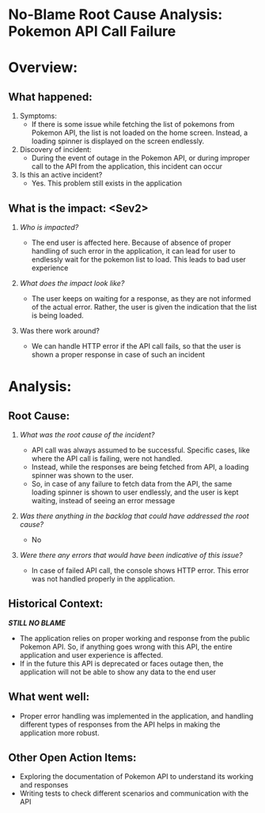 # No-Blame Root Cause Analysis: Pokemon API Call Failure

# Overview:

## What happened:

1. Symptoms:
    - If there is some issue while fetching the list of pokemons from Pokemon API, the list is not loaded on the home
      screen. Instead, a loading spinner is displayed on the screen endlessly.
2. Discovery of incident:
    - During the event of outage in the Pokemon API, or during improper call to the API from the application, this
      incident can occur
3. Is this an active incident?
    - Yes. This problem still exists in the application

## What is the impact: \<Sev2\>

1. _Who is impacted?_

    - The end user is affected here. Because of absence of proper handling of such error in the application, it can lead
      for user to endlessly wait for the pokemon list to load. This leads to bad user experience

2. _What does the impact look like?_

    - The user keeps on waiting for a response, as they are not informed of the actual error. Rather, the user is given
      the indication that the list is being loaded.

3. Was there work around?
    - We can handle HTTP error if the API call fails, so that the user is shown a proper response in case of such an
      incident

# Analysis:

## Root Cause:

1. _What was the root cause of the incident?_

    - API call was always assumed to be successful. Specific cases, like where the API call is failing, were not
      handled.
    - Instead, while the responses are being fetched from API, a loading spinner was shown to the user.
    - So, in case of any failure to fetch data from the API, the same loading spinner is shown to user endlessly, and
      the user is kept waiting, instead of seeing an error message

2. _Was there anything in the backlog that could have addressed the root cause?_

    - No

3. _Were there any errors that would have been indicative of this issue?_
    - In case of failed API call, the console shows HTTP error. This error was not handled properly in the application.

## Historical Context:

_**STILL NO BLAME**_

- The application relies on proper working and response from the public Pokemon API. So, if anything goes wrong with
  this API, the entire application and user experience is affected.
- If in the future this API is deprecated or faces outage then, the application will not be able to show any data to the
  end user

## What went well:

- Proper error handling was implemented in the application, and handling different types of responses from the API helps
  in making the application more robust.

## Other Open Action Items:

- Exploring the documentation of Pokemon API to understand its working and responses
- Writing tests to check different scenarios and communication with the API

